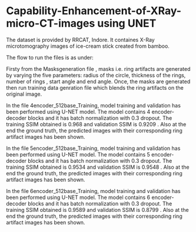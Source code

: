 # Capability-Enhancement-of-XRay-micro-CT-images using UNET
The dataset is provided by RRCAT, Indore. It containes X-Ray microtomography images of ice-cream stick created from bamboo.

The flow to run the files is as under:

Firsty from the Masksgeneration file , masks i.e. ring artifacts are generated by varying the five parameters: radius of the circle, thickness of the rings, number of rings , start angle and end angle.
Once, the masks are generated then run training data genration file which blends the ring artifacts on the original image.

In the file 4encoder_512base_Training, model training and validation has been performed using U-NET model. The model contains 4 encoder-decoder blocks and it has batch normalization with 0.3 dropout. The training SSIM obtained is 0.968 and validation SSIM is 0.9209 . Also at the end the ground truth, the predicted images with their corresponding ring artifact images has been shown.

In the file 5encoder_512base_Training, model training and validation has been performed using U-NET model. The model contains 5 encoder-decoder blocks and it has batch normalization with 0.3 dropout. The training SSIM obtained is 0.9534 and validation SSIM is 0.9548 . Also at the end the ground truth, the predicted images with their corresponding ring artifact images has been shown.

In the file 6encoder_512base_Training, model training and validation has been performed using U-NET model. The model contains 6 encoder-decoder blocks and it has batch normalization with 0.3 dropout. The training SSIM obtained is 0.9589 and validation SSIM is 0.8799 . Also at the end the ground truth, the predicted images with their corresponding ring artifact images has been shown.


